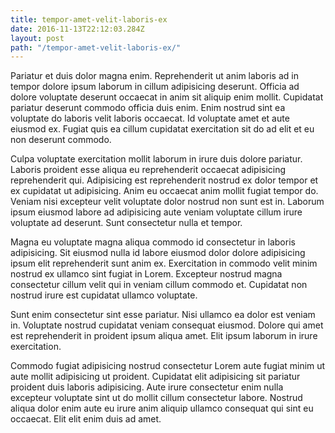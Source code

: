 ```yaml
---
title: tempor-amet-velit-laboris-ex
date: 2016-11-13T22:12:03.284Z
layout: post
path: "/tempor-amet-velit-laboris-ex/"
---
```


Pariatur et duis dolor magna enim. Reprehenderit ut anim laboris ad in tempor dolore ipsum laborum in cillum adipisicing deserunt. Officia ad dolore voluptate deserunt occaecat in anim sit aliquip enim mollit. Cupidatat pariatur deserunt commodo officia duis enim. Enim nostrud sint ea voluptate do laboris velit laboris occaecat. Id voluptate amet et aute eiusmod ex. Fugiat quis ea cillum cupidatat exercitation sit do ad elit et eu non deserunt commodo.

Culpa voluptate exercitation mollit laborum in irure duis dolore pariatur. Laboris proident esse aliqua eu reprehenderit occaecat adipisicing reprehenderit qui. Adipisicing est reprehenderit nostrud ex dolor tempor et ex cupidatat ut adipisicing. Anim eu occaecat anim mollit fugiat tempor do. Veniam nisi excepteur velit voluptate dolor nostrud non sunt est in. Laborum ipsum eiusmod labore ad adipisicing aute veniam voluptate cillum irure voluptate ad deserunt. Sunt consectetur nulla et tempor.

Magna eu voluptate magna aliqua commodo id consectetur in laboris adipisicing. Sit eiusmod nulla id labore eiusmod dolor dolore adipisicing ipsum elit reprehenderit sunt anim ex. Exercitation in commodo velit minim nostrud ex ullamco sint fugiat in Lorem. Excepteur nostrud magna consectetur cillum velit qui in veniam cillum commodo et. Cupidatat non nostrud irure est cupidatat ullamco voluptate.

Sunt enim consectetur sint esse pariatur. Nisi ullamco ea dolor est veniam in. Voluptate nostrud cupidatat veniam consequat eiusmod. Dolore qui amet est reprehenderit in proident ipsum aliqua amet. Elit ipsum laborum in irure exercitation.

Commodo fugiat adipisicing nostrud consectetur Lorem aute fugiat minim ut aute mollit adipisicing ut proident. Cupidatat elit adipisicing sit pariatur proident duis laboris adipisicing. Aute irure consectetur enim nulla excepteur voluptate sint ut do mollit cillum consectetur labore. Nostrud aliqua dolor enim aute eu irure anim aliquip ullamco consequat qui sint eu occaecat. Elit elit enim duis ad amet.